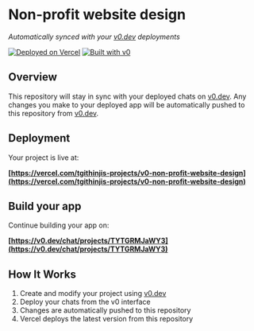 # Non-profit website design

*Automatically synced with your [v0.dev](https://v0.dev) deployments*

[![Deployed on Vercel](https://img.shields.io/badge/Deployed%20on-Vercel-black?style=for-the-badge&logo=vercel)](https://vercel.com/tgithinjis-projects/v0-non-profit-website-design)
[![Built with v0](https://img.shields.io/badge/Built%20with-v0.dev-black?style=for-the-badge)](https://v0.dev/chat/projects/TYTGRMJaWY3)

## Overview

This repository will stay in sync with your deployed chats on [v0.dev](https://v0.dev).
Any changes you make to your deployed app will be automatically pushed to this repository from [v0.dev](https://v0.dev).

## Deployment

Your project is live at:

**[https://vercel.com/tgithinjis-projects/v0-non-profit-website-design](https://vercel.com/tgithinjis-projects/v0-non-profit-website-design)**

## Build your app

Continue building your app on:

**[https://v0.dev/chat/projects/TYTGRMJaWY3](https://v0.dev/chat/projects/TYTGRMJaWY3)**

## How It Works

1. Create and modify your project using [v0.dev](https://v0.dev)
2. Deploy your chats from the v0 interface
3. Changes are automatically pushed to this repository
4. Vercel deploys the latest version from this repository